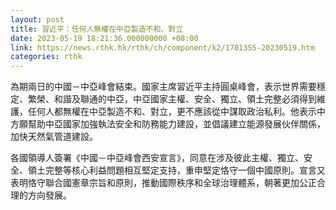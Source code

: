 ```yaml
---
layout: post
title: 習近平：任何人無權在中亞製造不和、對立
date: 2023-05-19 18:21:36.000000000 +08:00
link: https://news.rthk.hk/rthk/ch/component/k2/1701355-20230519.htm
categories: rthk
---
```


為期兩日的中國－中亞峰會結束。國家主席習近平主持圓桌峰會，表示世界需要穩定、繁榮、和諧及聯通的中亞，中亞國家主權、安全、獨立、領土完整必須得到維護，任何人都無權在中亞製造不和、對立，更不應該從中謀取政治私利。他表示中方願幫助中亞國家加強執法安全和防務能力建設，並倡議建立能源發展伙伴關係，加快天然氣管道建設。

各國領導人簽署《中國－中亞峰會西安宣言》，同意在涉及彼此主權、獨立、安全、領土完整等核心利益問題相互堅定支持，重申堅定恪守一個中國原則。宣言又表明恪守聯合國憲章宗旨和原則，推動國際秩序和全球治理體系，朝著更加公正合理的方向發展。
